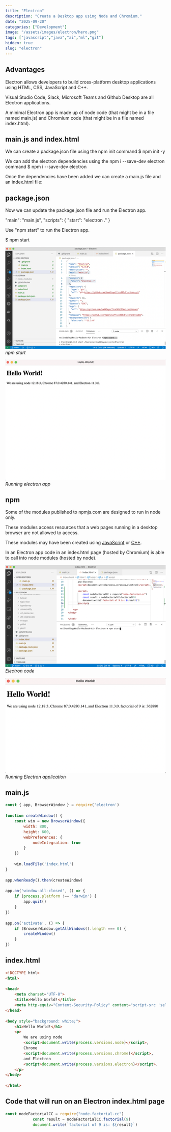 ```yaml
---
title: "Electron"
description: "Create a Desktop app using Node and Chromium."
date: "2025-09-20"
categories: ["Development"]
image: "/assets/images/electron/hero.png"
tags: ["javascript","java","ai","ml","git"]
hidden: true
slug: "electron"
---
```




## Advantages

Electron allows developers to build cross-platform desktop applications using HTML, CSS, JavaScript and C++.

Visual Studio Code, Slack, Microsoft Teams and Github Desktop are all Electron applications.

A minimal Electron app is made up of node code (that might be in a file named main.js) and Chromium code (that might be in a file named index.html).


## main.js and index.html

We can create a package.json file using the npm init command
$ npm init -y

We can add the electron dependencies using the npm i --save-dev electron command
$ npm i --save-dev electron

Once the dependencies have been added we can create a main.js file and an index.html file:


## package.json

Now we can update the package.json file and run the Electron app.

"main": "main.js",
    "scripts": {
  "start": "electron ."
    }

Use "npm start" to run the Electron app.

$ npm start

![](/assets/images/electron/screen-shot-2021-02-23-at-2.36.38-pm-1836x1166.png)
*npm start*

![](/assets/images/electron/screen-shot-2021-02-23-at-2.44.21-pm-1588x1194.png)
*Running electron app*


## npm

Some of the modules published to npmjs.com are designed to run in node only.

These modules access resources that a web pages running in a desktop browser are not allowed to access. 

These modules may have been created using [JavaScript](npm.html) or [C++](npmCC.html).

In an Electron app code in an index.html page (hosted by Chromium) is able to call into node modules (hosted by node).

![](/assets/images/electron/screen-shot-2021-02-26-at-2.41.35-pm-1836x1169.png)
*Electron code*

![](/assets/images/electron/screen-shot-2021-02-26-at-2.46.42-pm-1314x780.png)
*Running Electron application*


## main.js

```javascript
const { app, BrowserWindow } = require('electron')

function createWindow() {
    const win = new BrowserWindow({
        width: 800,
        height: 600,
        webPreferences: {
            nodeIntegration: true
        }
    })

    win.loadFile('index.html')
}

app.whenReady().then(createWindow)

app.on('window-all-closed', () => {
    if (process.platform !== 'darwin') {
        app.quit()
    }
})

app.on('activate', () => {
    if (BrowserWindow.getAllWindows().length === 0) {
        createWindow()
    }
})
```

## index.html

```html
<!DOCTYPE html>
<html>

<head>
    <meta charset="UTF-8">
    <title>Hello World!</title>
    <meta http-equiv="Content-Security-Policy" content="script-src 'self' 'unsafe-inline';" />
</head>

<body style="background: white;">
    <h1>Hello World!</h1>
    <p>
        We are using node
        <script>document.write(process.versions.node)</script>,
        Chrome
        <script>document.write(process.versions.chrome)</script>,
        and Electron
        <script>document.write(process.versions.electron)</script>.
    </p>
</body>

</html>
```

## Code that will run on an Electron index.html page

```typescript
const nodeFactorialCC = require("node-factorial-cc")
            const result = nodeFactorialCC.factorial(9)
            document.write(`factorial of 9 is: ${result}`)
```

